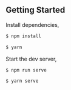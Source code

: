 

## Getting Started


Install dependencies,

```bash
$ npm install
```

```bash
$ yarn
```

Start the dev server,

```bash
$ npm run serve
```

```bash
$ yarn serve
```
